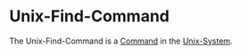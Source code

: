# Unix-Find-Command

The Unix-Find-Command is a [Command](60086.md) in the [Unix-System](9100001.md).

